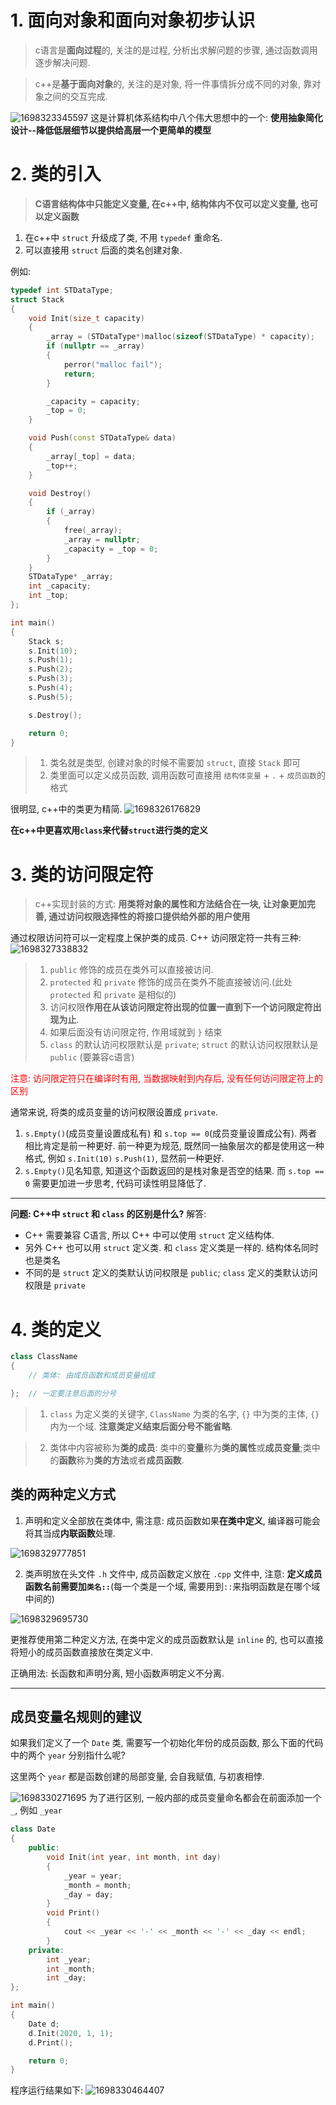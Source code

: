 # 1. 面向对象和面向对象初步认识
> c语言是**面向过程**的, 关注的是过程, 分析出求解问题的步骤, 通过函数调用逐步解决问题.

> c++是**基于面向对象**的, 关注的是对象, 将一件事情拆分成不同的对象, 靠对象之间的交互完成. 

![1698323345597](image/类和对象(上)/1698323345597.png)
这是计算机体系结构中八个伟大思想中的一个: **使用抽象简化设计--降低低层细节以提供给高层一个更简单的模型**

# 2. 类的引入
> **C语言结构体中只能定义变量, 在c++中, 结构体内不仅可以定义变量, 也可以定义函数**


1. 在c++中 `struct` 升级成了类, 不用 `typedef` 重命名.
2. 可以直接用 `struct` 后面的类名创建对象.

例如:
```cpp
typedef int STDataType;
struct Stack
{
    void Init(size_t capacity)
    {
        _array = (STDataType*)malloc(sizeof(STDataType) * capacity);
        if (nullptr == _array)
        {
            perror("malloc fail");
            return;
        }

        _capacity = capacity;
        _top = 0;
    }

    void Push(const STDataType& data)
    {
        _array[_top] = data;
        _top++;
    }

    void Destroy()
    {
        if (_array)
        {
            free(_array);
            _array = nullptr;
            _capacity = _top = 0;
        }
    }
    STDataType* _array;
    int _capacity;
    int _top;
};

int main()
{
    Stack s;
    s.Init(10);
    s.Push(1);
    s.Push(2);
    s.Push(3);
    s.Push(4);
    s.Push(5);

    s.Destroy();

    return 0;
} 
```
> 1. 类名就是类型, 创建对象的时候不需要加 `struct`, 直接 `Stack` 即可
> 2. 类里面可以定义成员函数, 调用函数可直接用 `结构体变量` + `.` + `成员函数`的格式

很明显, c++中的类更为精简.
![1698326176829](image/类和对象(上)/1698326176829.png)

**在c++中更喜欢用`class`来代替`struct`进行类的定义**

# 3. 类的访问限定符
> c++实现封装的方式: **用类将对象的属性和方法结合在一块, 让对象更加完善, 通过访问权限选择性的将接口提供给外部的用户使用**

通过权限访问符可以一定程度上保护类的成员. C++ 访问限定符一共有三种: 
![1698327338832](image/类和对象(上)/1698327338832.png)

> 1. `public` 修饰的成员在类外可以直接被访问.
> 2. `protected` 和 `private` 修饰的成员在类外不能直接被访问.(此处`protected` 和 `private` 是相似的)
> 3. 访问权限**作用在从该访问限定符出现的位置一直到下一个访问限定符出现为止**.
> 4. 如果后面没有访问限定符, 作用域就到 `}` 结束
> 5. `class` 的默认访问权限默认是 `private`; `struct` 的默认访问权限默认是 `public` (要兼容c语言)

<font color='red'>注意: 访问限定符只在编译时有用, 当数据映射到内存后, 没有任何访问限定符上的区别</font>

通常来说, 将类的成员变量的访问权限设置成 `private`.
1. `s.Empty()`(成员变量设置成私有) 和 `s.top == 0`(成员变量设置成公有). 两者相比肯定是前一种更好. 前一种更为规范, 既然同一抽象层次的都是使用这一种格式, 例如 `s.Init(10)` `s.Push(1)`, 显然前一种更好.
2. `s.Empty()`见名知意, 知道这个函数返回的是栈对象是否空的结果. 而 `s.top == 0` 需要更加进一步思考, 代码可读性明显降低了.

***
**问题: C++中 `struct` 和 `class` 的区别是什么?**
解答:
- C++ 需要兼容 C语言, 所以 C++ 中可以使用 `struct` 定义结构体.
- 另外 C++ 也可以用 `struct` 定义类. 和 `class` 定义类是一样的. 结构体名同时也是类名
- 不同的是 `struct` 定义的类默认访问权限是 `public`; `class` 定义的类默认访问权限是 `private`

# 4. 类的定义
```cpp
class ClassName
{
    // 类体: 由成员函数和成员变量组成

};  // 一定要注意后面的分号
```
> 1. `class` 为定义类的关键字, `ClassName` 为类的名字, `{}` 中为类的主体, `{}` 内为一个域. **注意类定义结束后面分号不能省略**.

> 2. 类体中内容被称为**类的成员**: 类中的**变量**称为**类的属性**或**成员变量**;类中的**函数**称为**类的方法**或者**成员函数**.

## 类的两种定义方式
1. 声明和定义全部放在类体中, 需注意: 成员函数如果**在类中定义**, 编译器可能会将其当成**内联函数**处理.

![1698329777851](image/类和对象(上)/1698329777851.png)

2. 类声明放在头文件 `.h` 文件中, 成员函数定义放在 `.cpp` 文件中, 注意: **定义成员函数名前需要加`类名::`**(每一个类是一个域, 需要用到`::`来指明函数是在哪个域中间的)

![1698329695730](image/类和对象(上)/1698329695730.png)

更推荐使用第二种定义方法, 在类中定义的成员函数默认是 `inline` 的, 也可以直接将短小的成员函数直接放在类定义中.

正确用法: 长函数和声明分离, 短小函数声明定义不分离.

***
## 成员变量名规则的建议
如果我们定义了一个 `Date` 类, 需要写一个初始化年份的成员函数, 那么下面的代码中的两个 `year` 分别指什么呢?

这里两个 `year` 都是函数创建的局部变量, 会自我赋值, 与初衷相悖.

![1698330271695](image/类和对象(上)/1698330271695.png)
为了进行区别, 一般内部的成员变量命名都会在前面添加一个 `_`, 例如 `_year`

```cpp
class Date
{
    public:
        void Init(int year, int month, int day)
        {
            _year = year;
            _month = month;
            _day = day;
        }
        void Print()
        {
            cout << _year << '-' << _month << '-' << _day << endl;
        }
    private:
        int _year;
        int _month;
        int _day;
};

int main()
{
    Date d;
    d.Init(2020, 1, 1);
    d.Print();

    return 0;
}

```
程序运行结果如下: 
![1698330464407](image/类和对象(上)/1698330464407.png)

